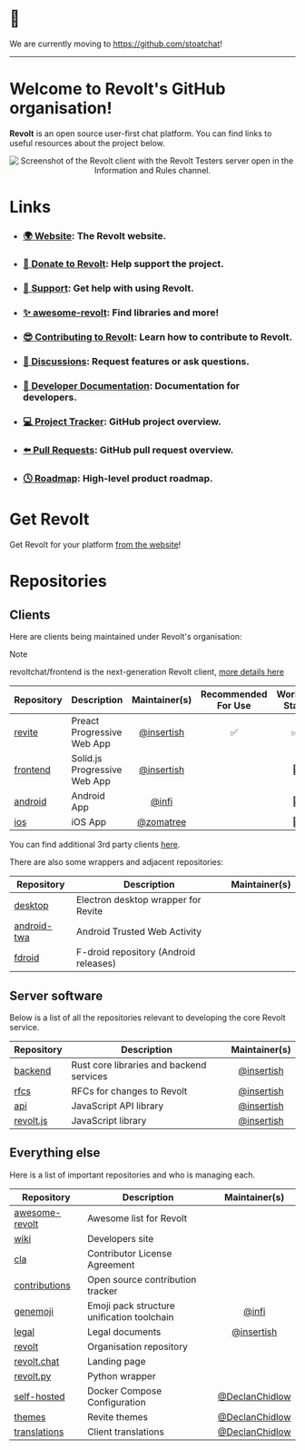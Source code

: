 # 🚧

We are currently moving to https://github.com/stoatchat!

---

# Welcome to Revolt's GitHub organisation!

**Revolt** is an open source user-first chat platform. You can find links to useful resources about the project below.

<p align="center">
  <img src="/screenshots/2022-03.png" alt="Screenshot of the Revolt client with the Revolt Testers server open in the Information and Rules channel." />
</p>

# Links

- ### [🌍 Website](https://revolt.chat): The Revolt website.
- ### [💖 Donate to Revolt](https://wiki.revolt.chat/notes/project/financial-support/): Help support the project.
- ### [📖 Support](https://support.revolt.chat): Get help with using Revolt.
- ### [✨ awesome-revolt](https://github.com/revoltchat/awesome-revolt): Find libraries and more!
- ### [😎 Contributing to Revolt](https://github.com/revoltchat/.github/blob/master/.github/CONTRIBUTING.md): Learn how to contribute to Revolt.
- ### [🦜 Discussions](https://github.com/orgs/revoltchat/discussions): Request features or ask questions.
- ### [🔧 Developer Documentation](https://developers.revolt.chat): Documentation for developers.
- ### [💻 Project Tracker](https://github.com/orgs/revoltchat/projects/3/views/1): GitHub project overview.
- ### [⬅️ Pull Requests](https://github.com/orgs/revoltchat/projects/5/views/1): GitHub pull request overview.
- ### [🕓 Roadmap](https://github.com/orgs/revoltchat/projects/6/views/4): High-level product roadmap.

# Get Revolt

Get Revolt for your platform [from the website](https://revolt.chat/download)!

# Repositories

## Clients

Here are clients being maintained under Revolt's organisation:

> [!NOTE]
> revoltchat/frontend is the next-generation Revolt client, [more details here](https://revolt.chat/posts/refreshing-revolt-web)

| Repository                                                   | Description                  |               Maintainer(s)                | Recommended For Use | Working State |
| ------------------------------------------------------------ | ---------------------------- | :----------------------------------------: | :-----------------: | :-----------: |
| [revite](https://github.com/revoltchat/revite)               | Preact Progressive Web App   | [@insertish](https://github.com/insertish) |         ✅          |      ✅       |
| [frontend](https://github.com/revoltchat/frontend)           | Solid.js Progressive Web App | [@insertish](https://github.com/insertish) |                     |      🚥       |
| [android](https://github.com/revoltchat/android)             | Android App                  |      [@infi](https://github.com/infi)      |                     |      🚥       |
| [ios](https://github.com/revoltchat/ios)                     | iOS App                      |  [@zomatree](https://github.com/zomatree)  |                     |      🚥       |

You can find additional 3rd party clients [here](https://wiki.rvlt.gg/index.php/Revolt_Clients).

There are also some wrappers and adjacent repositories:

| Repository                                               | Description                           | Maintainer(s) |
| -------------------------------------------------------- | ------------------------------------- | :-----------: |
| [desktop](https://github.com/revoltchat/desktop)         | Electron desktop wrapper for Revite   |               |
| [android-twa](https://github.com/revoltchat/android-twa) | Android Trusted Web Activity          |               |
| [fdroid](https://github.com/revoltchat/fdroid)           | F-droid repository (Android releases) |               |

## Server software

Below is a list of all the repositories relevant to developing the core Revolt service.

| Repository                                           | Description                              |               Maintainer(s)                |
| ---------------------------------------------------- | ---------------------------------------- | :----------------------------------------: |
| [backend](https://github.com/revoltchat/backend)     | Rust core libraries and backend services | [@insertish](https://github.com/insertish) |
| [rfcs](https://github.com/revoltchat/rfcs)           | RFCs for changes to Revolt               | [@insertish](https://github.com/insertish) |
| [api](https://github.com/revoltchat/api)             | JavaScript API library                   | [@insertish](https://github.com/insertish) |
| [revolt.js](https://github.com/revoltchat/revolt.js) | JavaScript library                       | [@insertish](https://github.com/insertish) |

## Everything else

Here is a list of important repositories and who is managing each.

| Repository                                                     | Description                                |                                     Maintainer(s)                                      |
| -------------------------------------------------------------- | ------------------------------------------ | :------------------------------------------------------------------------------------: |
| [awesome-revolt](https://github.com/revoltchat/awesome-revolt) | Awesome list for Revolt                    |                                                                               |
| [wiki](https://github.com/revoltchat/wiki)                     | Developers site                            |                                                                               |
| [cla](https://github.com/revoltchat/cla)                       | Contributor License Agreement              |                                                                                        |
| [contributions](https://github.com/revoltchat/contributions)   | Open source contribution tracker           |                                 |
| [genemoji](https://github.com/revoltchat/genemoji)             | Emoji pack structure unification toolchain |                            [@infi](https://github.com/infi)                            |
| [legal](https://github.com/revoltchat/legal)                   | Legal documents                            |                       [@insertish](https://github.com/insertish)                       |
| [revolt](https://github.com/revoltchat/revolt)                 | Organisation repository                    |                                                                                        |
| [revolt.chat](https://github.com/revoltchat/revolt.chat)       | Landing page                               |                                                                                        |
| [revolt.py](https://github.com/revoltchat/revolt.py)           | Python wrapper                             |                                                                                        |
| [self-hosted](https://github.com/revoltchat/self-hosted)       | Docker Compose Configuration               |                             [@DeclanChidlow](https://github.com/DeclanChidlow)                                                           |
| [themes](https://github.com/revoltchat/themes)                 | Revite themes                              |                      [@DeclanChidlow](https://github.com/DeclanChidlow)                      |
| [translations](https://github.com/revoltchat/translations)     | Client translations                        |                      [@DeclanChidlow](https://github.com/DeclanChidlow)                     |
